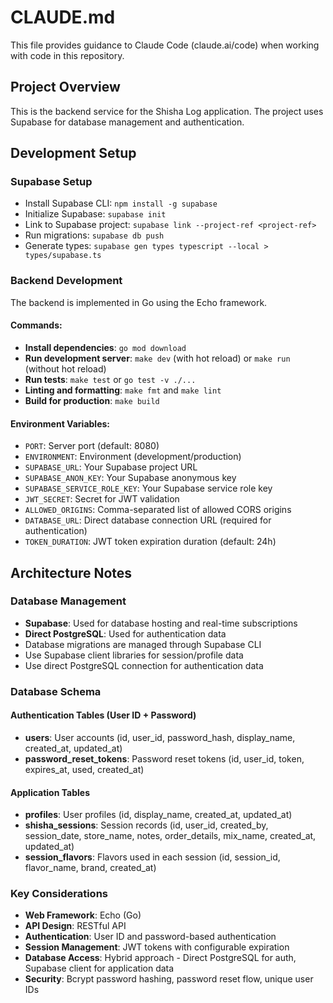 # CLAUDE.md

This file provides guidance to Claude Code (claude.ai/code) when working with code in this repository.

## Project Overview

This is the backend service for the Shisha Log application. The project uses Supabase for database management and authentication.

## Development Setup

### Supabase Setup
- Install Supabase CLI: `npm install -g supabase`
- Initialize Supabase: `supabase init`
- Link to Supabase project: `supabase link --project-ref <project-ref>`
- Run migrations: `supabase db push`
- Generate types: `supabase gen types typescript --local > types/supabase.ts`

### Backend Development

The backend is implemented in Go using the Echo framework.

#### Commands:
- **Install dependencies**: `go mod download`
- **Run development server**: `make dev` (with hot reload) or `make run` (without hot reload)
- **Run tests**: `make test` or `go test -v ./...`
- **Linting and formatting**: `make fmt` and `make lint`
- **Build for production**: `make build`

#### Environment Variables:
- `PORT`: Server port (default: 8080)
- `ENVIRONMENT`: Environment (development/production)
- `SUPABASE_URL`: Your Supabase project URL
- `SUPABASE_ANON_KEY`: Your Supabase anonymous key
- `SUPABASE_SERVICE_ROLE_KEY`: Your Supabase service role key
- `JWT_SECRET`: Secret for JWT validation
- `ALLOWED_ORIGINS`: Comma-separated list of allowed CORS origins
- `DATABASE_URL`: Direct database connection URL (required for authentication)
- `TOKEN_DURATION`: JWT token expiration duration (default: 24h)

## Architecture Notes

### Database Management
- **Supabase**: Used for database hosting and real-time subscriptions
- **Direct PostgreSQL**: Used for authentication data
- Database migrations are managed through Supabase CLI
- Use Supabase client libraries for session/profile data
- Use direct PostgreSQL connection for authentication data

### Database Schema

#### Authentication Tables (User ID + Password)
- **users**: User accounts (id, user_id, password_hash, display_name, created_at, updated_at)
- **password_reset_tokens**: Password reset tokens (id, user_id, token, expires_at, used, created_at)

#### Application Tables
- **profiles**: User profiles (id, display_name, created_at, updated_at)
- **shisha_sessions**: Session records (id, user_id, created_by, session_date, store_name, notes, order_details, mix_name, created_at, updated_at)
- **session_flavors**: Flavors used in each session (id, session_id, flavor_name, brand, created_at)

### Key Considerations
- **Web Framework**: Echo (Go)
- **API Design**: RESTful API
- **Authentication**: User ID and password-based authentication
- **Session Management**: JWT tokens with configurable expiration
- **Database Access**: Hybrid approach - Direct PostgreSQL for auth, Supabase client for application data
- **Security**: Bcrypt password hashing, password reset flow, unique user IDs